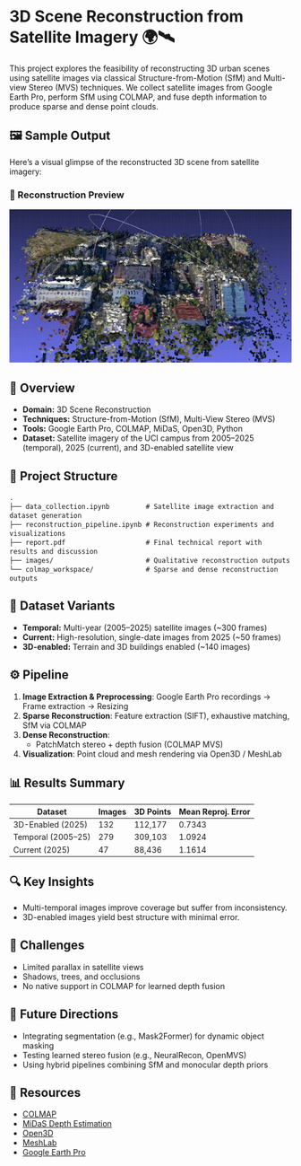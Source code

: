 # 3D Scene Reconstruction from Satellite Imagery 🌍🛰️

This project explores the feasibility of reconstructing 3D urban scenes using satellite images via classical Structure-from-Motion (SfM) and Multi-view Stereo (MVS) techniques. We collect satellite images from Google Earth Pro, perform SfM using COLMAP, and fuse depth information to produce sparse and dense point clouds.

## 🖼️ Sample Output

Here’s a visual glimpse of the reconstructed 3D scene from satellite imagery:

### 🎥 Reconstruction Preview
![3D Reconstruction Demo](3dpreview.gif)

## 📌 Overview

- **Domain:** 3D Scene Reconstruction
- **Techniques:** Structure-from-Motion (SfM), Multi-View Stereo (MVS)
- **Tools:** Google Earth Pro, COLMAP, MiDaS, Open3D, Python
- **Dataset:** Satellite imagery of the UCI campus from 2005–2025 (temporal), 2025 (current), and 3D-enabled satellite view

## 📂 Project Structure
```
.
├── data_collection.ipynb         # Satellite image extraction and dataset generation
├── reconstruction_pipeline.ipynb # Reconstruction experiments and visualizations
├── report.pdf                    # Final technical report with results and discussion
├── images/                       # Qualitative reconstruction outputs
└── colmap_workspace/             # Sparse and dense reconstruction outputs
```

## 📸 Dataset Variants

- **Temporal:** Multi-year (2005–2025) satellite images (~300 frames)
- **Current:** High-resolution, single-date images from 2025 (~50 frames)
- **3D-enabled:** Terrain and 3D buildings enabled (~140 images)

## ⚙️ Pipeline

1. **Image Extraction & Preprocessing**: Google Earth Pro recordings → Frame extraction → Resizing
2. **Sparse Reconstruction**: Feature extraction (SIFT), exhaustive matching, SfM via COLMAP
3. **Dense Reconstruction**:
   - PatchMatch stereo + depth fusion (COLMAP MVS)
4. **Visualization**: Point cloud and mesh rendering via Open3D / MeshLab

## 📊 Results Summary

| Dataset            | Images | 3D Points | Mean Reproj. Error |
|--------------------|--------|-----------|--------------------|
| 3D-Enabled (2025)  | 132    | 112,177   | 0.7343             |
| Temporal (2005–25) | 279    | 309,103   | 1.0924             |
| Current (2025)     | 47     | 88,436    | 1.1614             |

## 🔍 Key Insights

- Multi-temporal images improve coverage but suffer from inconsistency.
- 3D-enabled images yield best structure with minimal error.

## 🚧 Challenges

- Limited parallax in satellite views
- Shadows, trees, and occlusions
- No native support in COLMAP for learned depth fusion

## 🔮 Future Directions

- Integrating segmentation (e.g., Mask2Former) for dynamic object masking
- Testing learned stereo fusion (e.g., NeuralRecon, OpenMVS)
- Using hybrid pipelines combining SfM and monocular depth priors

## 📎 Resources

- [COLMAP](https://github.com/colmap/colmap) 
- [MiDaS Depth Estimation](https://github.com/isl-org/MiDaS) 
- [Open3D](http://www.open3d.org/) 
- [MeshLab](https://www.meshlab.net/) 
- [Google Earth Pro](https://www.google.com/earth/versions/) 
